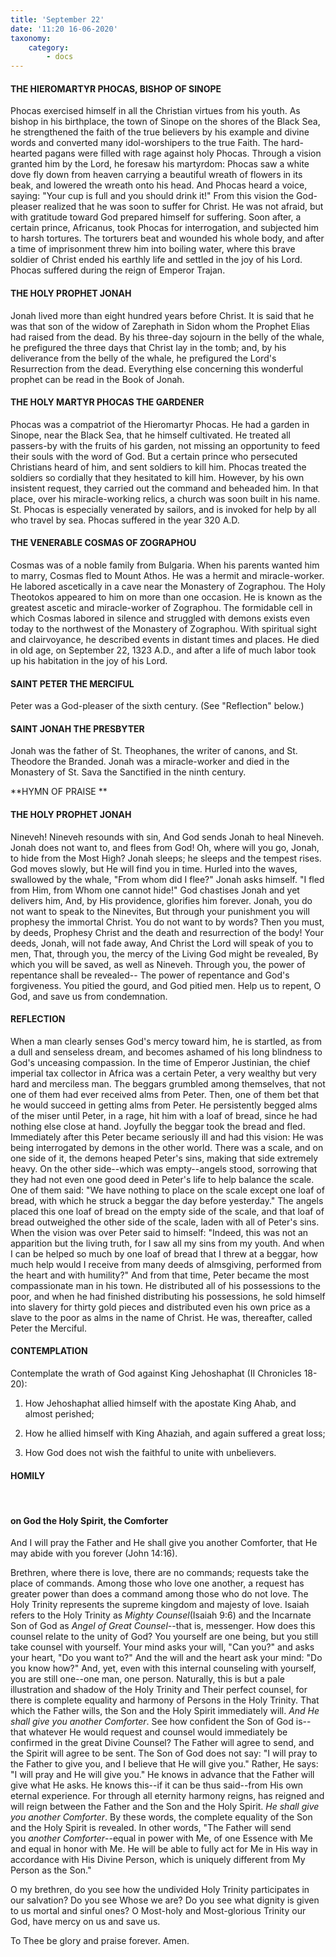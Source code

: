 ```yaml
---
title: 'September 22'
date: '11:20 16-06-2020'
taxonomy:
    category:
        - docs
---
```


#### THE HIEROMARTYR PHOCAS, BISHOP OF SINOPE

Phocas exercised himself in all the Christian virtues from his youth. As bishop in his birthplace, the town of Sinope on the shores of the Black Sea, he strengthened the faith of the true believers by his example and divine words and converted many idol-worshipers to the true Faith. The hard-hearted pagans were filled with rage against holy Phocas. Through a vision granted him by the Lord, he foresaw his martyrdom: Phocas saw a white dove fly down from heaven carrying a beautiful wreath of flowers in its beak, and lowered the wreath onto his head. And Phocas heard a voice, saying: "Your cup is full and you should drink it!" From this vision the God-pleaser realized that he was soon to suffer for Christ. He was not afraid, but with gratitude toward God prepared himself for suffering. Soon after, a certain prince, Africanus, took Phocas for interrogation, and subjected him to harsh tortures. The torturers beat and wounded his whole body, and after a time of imprisonment threw him into boiling water, where this brave soldier of Christ ended his earthly life and settled in the joy of his Lord. Phocas suffered during the reign of Emperor Trajan.

#### THE HOLY PROPHET JONAH

Jonah lived more than eight hundred years before Christ. It is said that he was that son of the widow of Zarephath in Sidon whom the Prophet Elias had raised from the dead. By his three-day sojourn in the belly of the whale, he prefigured the three days that Christ lay in the tomb; and, by his deliverance from the belly of the whale, he prefigured the Lord's Resurrection from the dead. Everything else concerning this wonderful prophet can be read in the Book of Jonah.

#### THE HOLY MARTYR PHOCAS THE GARDENER

Phocas was a compatriot of the Hieromartyr Phocas. He had a garden in Sinope, near the Black Sea, that he himself cultivated. He treated all passers-by with the fruits of his garden, not missing an opportunity to feed their souls with the word of God. But a certain prince who persecuted Christians heard of him, and sent soldiers to kill him. Phocas treated the soldiers so cordially that they hesitated to kill him. However, by his own insistent request, they carried out the command and beheaded him. In that place, over his miracle-working relics, a church was soon built in his name. St. Phocas is especially venerated by sailors, and is invoked for help by all who travel by sea. Phocas suffered in the year 320 A.D.

#### THE VENERABLE COSMAS OF ZOGRAPHOU

Cosmas was of a noble family from Bulgaria. When his parents wanted him to marry, Cosmas fled to Mount Athos. He was a hermit and miracle-worker. He labored ascetically in a cave near the Monastery of Zographou. The Holy Theotokos appeared to him on more than one occasion. He is known as the greatest ascetic and miracle-worker of Zographou. The formidable cell in which Cosmas labored in silence and struggled with demons exists even today to the northwest of the Monastery of Zographou. With spiritual sight and clairvoyance, he described events in distant times and places. He died in old age, on September 22, 1323 A.D., and after a life of much labor took up his habitation in the joy of his Lord.

#### SAINT PETER THE MERCIFUL

Peter was a God-pleaser of the sixth century. (See "Reflection" below.) 

#### SAINT JONAH THE PRESBYTER

Jonah was the father of St. Theophanes, the writer of canons, and St. Theodore the Branded. Jonah was a miracle-worker and died in the Monastery of St. Sava the Sanctified in the ninth century.


**HYMN OF PRAISE
**
#### THE HOLY PROPHET JONAH

Nineveh! Nineveh resounds with sin,
And God sends Jonah to heal Nineveh.
Jonah does not want to, and flees from God!
Oh, where will you go, Jonah, to hide from the Most High?
Jonah sleeps; he sleeps and the tempest rises.
God moves slowly, but He will find you in time.
Hurled into the waves, swallowed by the whale,
"From whom did I flee?" Jonah asks himself.
"I fled from Him, from Whom one cannot hide!"
God chastises Jonah and yet delivers him,
And, by His providence, glorifies him forever.
Jonah, you do not want to speak to the Ninevites,
But through your punishment you will prophesy the immortal Christ.
You do not want to by words? Then you must, by deeds,
Prophesy Christ and the death and resurrection of the body!
Your deeds, Jonah, will not fade away,
And Christ the Lord will speak of you to men,
That, through you, the mercy of the Living God might be revealed,
By which you will be saved, as well as Nineveh.
Through you, the power of repentance shall be revealed--
The power of repentance and God's forgiveness.
You pitied the gourd, and God pitied men.
Help us to repent, O God, and save us from condemnation.


#### REFLECTION


When a man clearly senses God's mercy toward him, he is startled, as from a dull and senseless dream, and becomes ashamed of his long blindness to God's unceasing compassion. In the time of Emperor Justinian, the chief imperial tax collector in Africa was a certain Peter, a very wealthy but very hard and merciless man. The beggars grumbled among themselves, that not one of them had ever received alms from Peter. Then, one of them bet that he would succeed in getting alms from Peter. He persistently begged alms of the miser until Peter, in a rage, hit him with a loaf of bread, since he had nothing else close at hand. Joyfully the beggar took the bread and fled. Immediately after this Peter became seriously ill and had this vision: He was being interrogated by demons in the other world. There was a scale, and on one side of it, the demons heaped Peter's sins, making that side extremely heavy. On the other side--which was empty--angels stood, sorrowing that they had not even one good deed in Peter's life to help balance the scale. One of them said: "We have nothing to place on the scale except one loaf of bread, with which he struck a beggar the day before yesterday." The angels placed this one loaf of bread on the empty side of the scale, and that loaf of bread outweighed the other side of the scale, laden with all of Peter's sins. When the vision was over Peter said to himself: "Indeed, this was not an apparition but the living truth, for I saw all my sins from my youth. And when I can be helped so much by one loaf of bread that I threw at a beggar, how much help would I receive from many deeds of almsgiving, performed from the heart and with humility?" And from that time, Peter became the most compassionate man in his town. He distributed all of his possessions to the poor, and when he had finished distributing his possessions, he sold himself into slavery for thirty gold pieces and distributed even his own price as a slave to the poor as alms in the name of Christ. He was, thereafter, called Peter the Merciful.



#### CONTEMPLATION


Contemplate the wrath of God against King Jehoshaphat (II Chronicles 18-20):

1.  How Jehoshaphat allied himself with the apostate King Ahab, and almost perished;

1.  How he allied himself with King Ahaziah, and again suffered a great loss;

1.  How God does not wish the faithful to unite with unbelievers.


#### HOMILY
 
#### on God the Holy Spirit, the Comforter


And I will pray the Father and He shall give you another Comforter, that He may abide with you forever (John 14:16).

Brethren, where there is love, there are no commands; requests take the place of commands. Among those who love one another, a request has greater power than does a command among those who do not love. The Holy Trinity represents the supreme kingdom and majesty of love. Isaiah refers to the Holy Trinity as *Mighty Counsel*(Isaiah 9:6) and the Incarnate Son of God as *Angel of Great Counsel*--that is, messenger. How does this counsel relate to the unity of God? You yourself are one being, but you still take counsel with yourself. Your mind asks your will, "Can you?" and asks your heart, "Do you want to?" And the will and the heart ask your mind: "Do you know how?" And, yet, even with this internal counseling with yourself, you are still one--one man, one person. Naturally, this is but a pale illustration and shadow of the Holy Trinity and Their perfect counsel, for there is complete equality and harmony of Persons in the Holy Trinity. That which the Father wills, the Son and the Holy Spirit immediately will. *And He shall give you another Comforter*. See how confident the Son of God is--that whatever He would request and counsel would immediately be confirmed in the great Divine Counsel? The Father will agree to send, and the Spirit will agree to be sent. The Son of God does not say: "I will pray to the Father to give you, and I believe that He will give you." Rather, He says: "I will pray and He will give you." He knows in advance that the Father will give what He asks. He knows this--if it can be thus said--from His own eternal experience. For through all eternity harmony reigns, has reigned and will reign between the Father and the Son and the Holy Spirit. *He shall give you another Comforter*. By these words, the complete equality of the Son and the Holy Spirit is revealed. In other words, "The Father will send you *another Comforter*--equal in power with Me, of one Essence with Me and equal in honor with Me. He will be able to fully act for Me in His way in accordance with His Divine Person, which is uniquely different from My Person as the Son."

O my brethren, do you see how the undivided Holy Trinity participates in our salvation? Do you see Whose we are? Do you see what dignity is given to us mortal and sinful ones? O Most-holy and Most-glorious Trinity our God, have mercy on us and save us.

To Thee be glory and praise forever. Amen.
